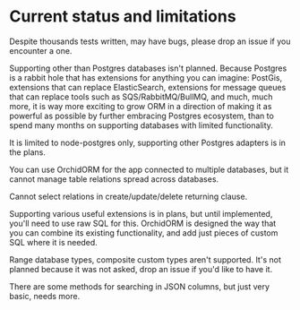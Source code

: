 # Current status and limitations

Despite thousands tests written, may have bugs, please drop an issue if you encounter a one.

Supporting other than Postgres databases isn't planned.
Because Postgres is a rabbit hole that has extensions for anything you can imagine:
PostGis, extensions that can replace ElasticSearch, extensions for message queues that can replace tools such as SQS/RabbitMQ/BullMQ,
and much, much more, it is way more exciting to grow ORM in a direction of making it as powerful as possible by further embracing Postgres ecosystem,
than to spend many months on supporting databases with limited functionality.

It is limited to node-postgres only, supporting other Postgres adapters is in the plans.

You can use OrchidORM for the app connected to multiple databases, but it cannot manage table relations spread across databases.

Cannot select relations in create/update/delete returning clause.

Supporting various useful extensions is in plans, but until implemented, you'll need to use raw SQL for this.
OrchidORM is designed the way that you can combine its existing functionality, and add just pieces of custom SQL where it is needed.

Range database types, composite custom types aren't supported.
It's not planned because it was not asked, drop an issue if you'd like to have it.

There are some methods for searching in JSON columns, but just very basic, needs more.
